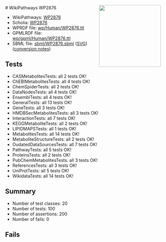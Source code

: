 <img style="float: right; width: 200px" src="../logo.png" />
# WikiPathways WP2876

* WikiPathways: [WP2876](https://identifiers.org/wikipathways:WP2876)
* Scholia: [WP2876](https://scholia.toolforge.org/wikipathways/WP2876)
* WPRDF file: [wp/Human/WP2876.ttl](../wp/Human/WP2876.ttl)
* GPMLRDF file: [wp/gpml/Human/WP2876.ttl](../wp/gpml/Human/WP2876.ttl)
* SBML file: [sbml/WP2876.sbml](../sbml/WP2876.sbml) ([SVG](../sbml/WP2876.svg)) ([conversion notes](../sbml/WP2876.txt))

## Tests
* CASMetabolitesTests: all 2 tests OK!
* ChEBIMetabolitesTests: all 4 tests OK!
* ChemSpiderTests: all 2 tests OK!
* DataNodesTests: all 4 tests OK!
* EnsemblTests: all 4 tests OK!
* GeneralTests: all 13 tests OK!
* GeneTests: all 3 tests OK!
* HMDBSecMetabolitesTests: all 3 tests OK!
* InteractionTests: all 7 tests OK!
* KEGGMetaboliteTests: all 2 tests OK!
* LIPIDMAPSTests: all 1 tests OK!
* MetabolitesTests: all 14 tests OK!
* MetaboliteStructureTests: all 2 tests OK!
* OudatedDataSourcesTests: all 7 tests OK!
* PathwayTests: all 5 tests OK!
* ProteinsTests: all 2 tests OK!
* PubChemMetabolitesTests: all 3 tests OK!
* ReferencesTests: all 3 tests OK!
* UniProtTests: all 5 tests OK!
* WikidataTests: all 14 tests OK!


## Summary

* Number of test classes: 20
* Number of tests: 100
* Number of assertions: 200
* Number of fails: 0

## Fails

